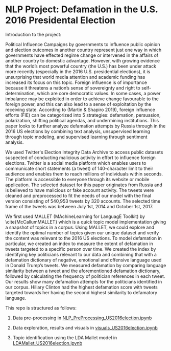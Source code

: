 # NLP Project: Defamation in the U.S. 2016 Presidental Election

Introduction to the project:

Political Influence Campaigns by governments to influence public opinion and election outcomes in another country represent just one way in which governments have effected regime change or intervened in the affairs of another country to domestic advantage. However, with growing evidence that the world’s most powerful country (the U.S.) has been under attack more recently (especially in the 2016 U.S. presidential elections), it is unsurprising that world media attention and academic funding has increased its focus on this topic. Foreign influence is of importance because it threatens a nation’s sense of sovereignty and right to self-determination, which are core democratic values. In some cases, a power imbalance may be exploited in order to achieve change favourable to the foreign power, and this can also lead to a sense of exploitation by the receiving state. According to (Martin & Shapiro 2019), foreign influence efforts (FIE) can be categorized into 5 strategies: defamation, persuasion, polarization, shifting political agendas, and undermining institutions. This paper looks to further analyze defamation attempts by Russia through in the 2016 US elections by combining text analysis, unsupervised learning through topic modeling, and supervised learning through sentiment analysis. 

We used Twitter's Election Integrity Data Archive to access public datasets suspected of conducting malicious activity in effort to influence foreign elections. Twitter is a social media platform which enables  users  to  communicate  short statements  (a  tweet) of 140-character limit to  their audience and enables them to reach millions of individuals within seconds.  The platform is accessible to everyone through its website or mobile application. The selected dataset for this paper originates from Russia and is believed to have malicious or fake account activity. The tweets were cleaned and preprocessed to fit the needs of our model with the final version consisting of 540,953 tweets by 320 accounts. The selected time frame of the tweets was between July 1st, 2014 and October 1st, 2017.

We first used MALLET (MAchineLearning for LanguagE Toolkit) by \cite{McCallumMALLET} which is a quick topic model implementation giving a snapshot of topics in a corpus. Using MALLET, we could explore and identify the optimal number of topics given our unique dataset and verify the content was relevant to the 2016 US elections. To model defamation in particular, we created an index to measure the extent of defamation in tweets targeted to a specific person over time. We created the index by identifying key politicians relevant to our data and combining that with a defamation dictionary of negative, emotional and offensive language used in Donald Trump’s tweets. We measured defamation by comparing language similarity between a tweet and the aforementioned defamation dictionary, followed by calculating the frequency of politician references in each tweet. Our results show many defamation attempts for the politicians identified in our corpus. Hillary Clinton had the highest defamation score with tweets targeted towards her having the second highest similarity to defamatory language.

This repo is structured as follows: 

1. Data pre-processing in [NLP_PreProcessing_US2016election.ipynb](https://github.com/c-maine/NLP_Defamation_in_US2016election/blob/master/NLPPreprocessing_US2016election.ipynb)

2. Data exploration, results and visuals in [visuals_US2016election.ipynb](https://github.com/c-maine/NLP_Defamation_in_US2016election/blob/master/visuals_US2016election.ipynb)

3. Topic identification using the LDA Mallet model in [LDAMallet_US2016election.ipynb](https://github.com/c-maine/NLP_Defamation_in_US2016election/blob/master/LDAMallet_US2016election.ipynb)


